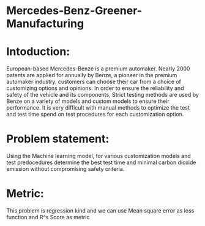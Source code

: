 # Mercedes-Benz-Greener-Manufacturing
# Intoduction:
European-based Mercedes-Benze is a premium automaker. Nearly 2000 patents are applied for annually by Benze, a pioneer in the premium automaker industry. 
customers can choose their car from a choice of customizing options and opinions.
In order to ensure the reliability and safety of the vehicle and its components, Strict testing methods are used by Benze on a variety of models and custom models to 
ensure their performance. It is very difficult with manual methods to optimize the test and test time spend on test procedures  for each customization option.

# Problem statement:
 Using the Machine learning model, for various customization models and test predocedures  determine the best test time and minimal carbon dioxide emission without compromising safety criteria.



# Metric:
This problem is regression kind and we can use Mean square error as loss function and R^s Score as metric
